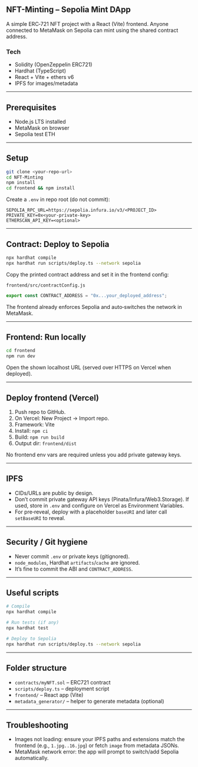 ## NFT-Minting – Sepolia Mint DApp

A simple ERC‑721 NFT project with a React (Vite) frontend. Anyone connected to MetaMask on Sepolia can mint using the shared contract address.

### Tech
- Solidity (OpenZeppelin ERC721)
- Hardhat (TypeScript)
- React + Vite + ethers v6
- IPFS for images/metadata

---

## Prerequisites
- Node.js LTS installed
- MetaMask on browser
- Sepolia test ETH

---

## Setup
```bash
git clone <your-repo-url>
cd NFT-Minting
npm install
cd frontend && npm install
```

Create a `.env` in repo root (do not commit):
```env
SEPOLIA_RPC_URL=https://sepolia.infura.io/v3/<PROJECT_ID>
PRIVATE_KEY=0x<your-private-key>
ETHERSCAN_API_KEY=<optional>
```

---

## Contract: Deploy to Sepolia
```bash
npx hardhat compile
npx hardhat run scripts/deploy.ts --network sepolia
```
Copy the printed contract address and set it in the frontend config:

`frontend/src/contractConfig.js`
```js
export const CONTRACT_ADDRESS = "0x...your_deployed_address";
```

The frontend already enforces Sepolia and auto‑switches the network in MetaMask.

---

## Frontend: Run locally
```bash
cd frontend
npm run dev
```
Open the shown localhost URL (served over HTTPS on Vercel when deployed).

---

## Deploy frontend (Vercel)
1) Push repo to GitHub.
2) On Vercel: New Project → Import repo.
3) Framework: Vite
4) Install: `npm ci`
5) Build: `npm run build`
6) Output dir: `frontend/dist`

No frontend env vars are required unless you add private gateway keys.

---

## IPFS
- CIDs/URLs are public by design.
- Don’t commit private gateway API keys (Pinata/Infura/Web3.Storage). If used, store in `.env` and configure on Vercel as Environment Variables.
- For pre‑reveal, deploy with a placeholder `baseURI` and later call `setBaseURI` to reveal.

---

## Security / Git hygiene
- Never commit `.env` or private keys (gitignored).
- `node_modules`, Hardhat `artifacts`/`cache` are ignored.
- It’s fine to commit the ABI and `CONTRACT_ADDRESS`.

---

## Useful scripts
```bash
# Compile
npx hardhat compile

# Run tests (if any)
npx hardhat test

# Deploy to Sepolia
npx hardhat run scripts/deploy.ts --network sepolia
```

---

## Folder structure
- `contracts/myNFT.sol` – ERC721 contract
- `scripts/deploy.ts` – deployment script
- `frontend/` – React app (Vite)
- `metadata_generator/` – helper to generate metadata (optional)

---

## Troubleshooting
- Images not loading: ensure your IPFS paths and extensions match the frontend (e.g., `1.jpg..16.jpg`) or fetch `image` from metadata JSONs.
- MetaMask network error: the app will prompt to switch/add Sepolia automatically.


